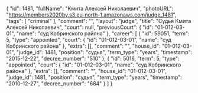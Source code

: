 {
    "id": 1481,
    "fullName": "Кмита Алексей Николаевич",
    "photoURL": "https://members2020by.s3.eu-north-1.amazonaws.com/judge_1481",
    "tags": [
        "criminal"
    ],
    "comment": "",
    "layout": "judge",
    "title": "Судья Кмита Алексей Николаевич",
    "court": null,
    "previousCourt": {
        "id": "01-012-03-01",
        "name": "суд Кобринского района"
    },
    "career": [
        {
            "id": 59051,
            "term": 5,
            "type": "appointed",
            "court": {
                "id": "01-012-03-01",
                "name": "суд Кобринского района"
            },
            "extra": [],
            "comment": "",
            "house_id": "01-012-03-01",
            "judge_id": 1481,
            "position": "судья",
            "term_type": "years",
            "timestamp": "2015-12-22",
            "decree_number": "510"
        },
        {
            "id": 5016,
            "term": 5,
            "type": "appointed",
            "court": {
                "id": "01-012-03-01",
                "name": "суд Кобринского района"
            },
            "extra": [],
            "comment": "",
            "house_id": "01-012-03-01",
            "judge_id": 1481,
            "position": "судья",
            "term_type": "years",
            "timestamp": "2010-12-27",
            "decree_number": "684"
        }
    ]
}